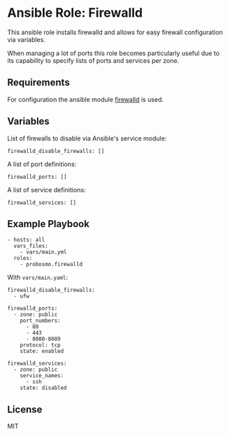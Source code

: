 Ansible Role: Firewalld
=========
This ansible role installs firewalld and allows for easy firewall 
configuration via variables. 

When managing a lot of ports this role becomes particularly useful due 
to its capability to specify lists of ports and services per zone.


Requirements
------------
For configuration the ansible module [firewalld](https://docs.ansible.com/ansible/latest/collections/ansible/posix/firewalld_module.html) is used.

Variables
------------
List of firewalls to disable via Ansible's service module:
```
firewalld_disable_firewalls: []
```

A list of port definitions:
```
firewalld_ports: []
```

A list of service definitions:
```
firewalld_services: []
```

Example Playbook
------------
```
- hosts: all
  vars_files:
    - vars/main.yml
  roles:
    - probosmo.firewalld
```

With `vars/main.yaml`:
```
firewalld_disable_firewalls:
  - ufw

firewalld_ports:
  - zone: public
    port_numbers:
      - 80
      - 443
      - 8080-8089
    protocol: tcp
    state: enabled

firewalld_services:
  - zone: public
    service_names:
      - ssh
    state: disabled

```


License
------------
MIT
